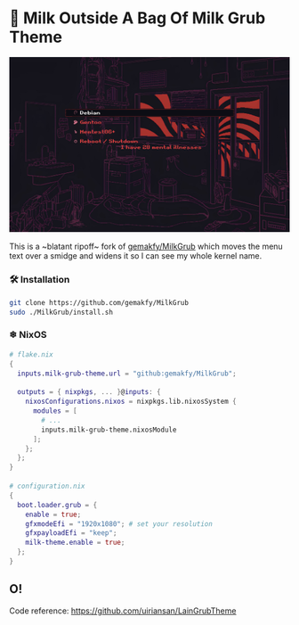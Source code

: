 # 🥛 Milk Outside A Bag Of Milk Grub Theme

![screenshot](/screenshot.png)

This is a ~blatant ripoff~ fork of [gemakfy/MilkGrub](https://github.com/gemakfy/MilkGrub) which moves the menu text over a smidge and widens it so I can see my whole kernel name.

### 🛠️ Installation

```bash
git clone https://github.com/gemakfy/MilkGrub
sudo ./MilkGrub/install.sh
```

### ❄ NixOS
```nix
# flake.nix
{
  inputs.milk-grub-theme.url = "github:gemakfy/MilkGrub";

  outputs = { nixpkgs, ... }@inputs: {
    nixosConfigurations.nixos = nixpkgs.lib.nixosSystem {
      modules = [
        # ...
        inputs.milk-grub-theme.nixosModule
      ];
    };
  };
}

# configuration.nix
{
  boot.loader.grub = {
    enable = true;
    gfxmodeEfi = "1920x1080"; # set your resolution
    gfxpayloadEfi = "keep";
    milk-theme.enable = true;
  };
}
```

## O!
Code reference: https://github.com/uiriansan/LainGrubTheme
